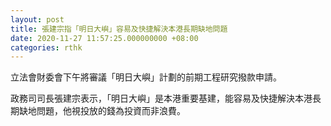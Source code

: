 ```yaml
---
layout: post
title: 張建宗指「明日大嶼」容易及快捷解決本港長期缺地問題
date: 2020-11-27 11:57:25.000000000 +08:00
categories: rthk
---
```


立法會財委會下午將審議「明日大嶼」計劃的前期工程研究撥款申請。

政務司司長張建宗表示，「明日大嶼」是本港重要基建，能容易及快捷解決本港長期缺地問題，他視投放的錢為投資而非浪費。
